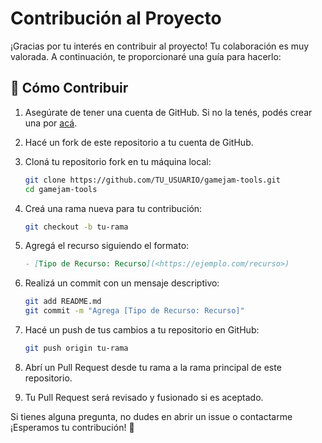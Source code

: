 # Contribución al Proyecto

¡Gracias por tu interés en contribuir al proyecto! Tu colaboración es muy valorada. A continuación, te proporcionaré una guía para hacerlo:

## 🤔 Cómo Contribuir

1. Asegúrate de tener una cuenta de GitHub. Si no la tenés, podés crear una por [acá](https://github.com/).
2. Hacé un fork de este repositorio a tu cuenta de GitHub.
3. Cloná tu repositorio fork en tu máquina local:
    
    ```bash
    git clone https://github.com/TU_USUARIO/gamejam-tools.git
    cd gamejam-tools
    ```
    
4. Creá una rama nueva para tu contribución:
    
    ```bash
    git checkout -b tu-rama
    ```
    
5. Agregá el recurso siguiendo el formato:
    
    ```markdown
    - [Tipo de Recurso: Recurso](<https://ejemplo.com/recurso>)
    ```
    
6. Realizá un commit con un mensaje descriptivo:
    
    ```bash
    git add README.md
    git commit -m "Agrega [Tipo de Recurso: Recurso]"
    ```
    
7. Hacé un push de tus cambios a tu repositorio en GitHub:
    
    ```bash
    git push origin tu-rama
    ```
    
8. Abrí un Pull Request desde tu rama a la rama principal de este repositorio.

9. Tu Pull Request será revisado y fusionado si es aceptado.

Si tienes alguna pregunta, no dudes en abrir un issue o contactarme ¡Esperamos tu contribución! 👏
